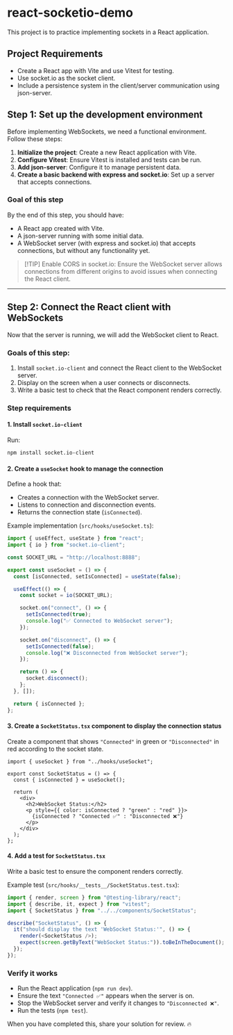 # react-socketio-demo

This project is to practice implementing sockets in a React application.

## Project Requirements

- Create a React app with Vite and use Vitest for testing.
- Use socket.io as the socket client.
- Include a persistence system in the client/server communication using json-server.

## Step 1: Set up the development environment

Before implementing WebSockets, we need a functional environment. Follow these steps:

1. **Initialize the project**: Create a new React application with Vite.
2. **Configure Vitest**: Ensure Vitest is installed and tests can be run.
3. **Add json-server**: Configure it to manage persistent data.
4. **Create a basic backend with express and socket.io**: Set up a server that accepts connections.

### Goal of this step

By the end of this step, you should have:

- A React app created with Vite.
- A json-server running with some initial data.
- A WebSocket server (with express and socket.io) that accepts connections, but without any functionality yet.

> [!TIP] Enable CORS in socket.io:
> Ensure the WebSocket server allows connections from different origins to avoid issues when connecting the React client.

---

## Step 2: Connect the React client with WebSockets

Now that the server is running, we will add the WebSocket client to React.

### Goals of this step:

1. Install `socket.io-client` and connect the React client to the WebSocket server.
2. Display on the screen when a user connects or disconnects.
3. Write a basic test to check that the React component renders correctly.

### Step requirements

#### 1. Install `socket.io-client`

Run:

```sh
npm install socket.io-client
```

#### 2. Create a `useSocket` hook to manage the connection

Define a hook that:

- Creates a connection with the WebSocket server.
- Listens to connection and disconnection events.
- Returns the connection state (`isConnected`).

Example implementation (`src/hooks/useSocket.ts`):

```ts
import { useEffect, useState } from "react";
import { io } from "socket.io-client";

const SOCKET_URL = "http://localhost:8888";

export const useSocket = () => {
  const [isConnected, setIsConnected] = useState(false);

  useEffect(() => {
    const socket = io(SOCKET_URL);

    socket.on("connect", () => {
      setIsConnected(true);
      console.log("✅ Connected to WebSocket server");
    });

    socket.on("disconnect", () => {
      setIsConnected(false);
      console.log("❌ Disconnected from WebSocket server");
    });

    return () => {
      socket.disconnect();
    };
  }, []);

  return { isConnected };
};
```

#### 3. Create a `SocketStatus.tsx` component to display the connection status

Create a component that shows `"Connected"` in green or `"Disconnected"` in red according to the socket state.

```tsx
import { useSocket } from "../hooks/useSocket";

export const SocketStatus = () => {
  const { isConnected } = useSocket();

  return (
    <div>
      <h2>WebSocket Status:</h2>
      <p style={{ color: isConnected ? "green" : "red" }}>
        {isConnected ? "Connected ✅" : "Disconnected ❌"}
      </p>
    </div>
  );
};
```

#### 4. Add a test for `SocketStatus.tsx`

Write a basic test to ensure the component renders correctly.

Example test (`src/hooks/__tests__/SocketStatus.test.tsx`):

```ts
import { render, screen } from "@testing-library/react";
import { describe, it, expect } from "vitest";
import { SocketStatus } from "../../components/SocketStatus";

describe("SocketStatus", () => {
  it("should display the text 'WebSocket Status:'", () => {
    render(<SocketStatus />);
    expect(screen.getByText("WebSocket Status:")).toBeInTheDocument();
  });
});
```

### Verify it works

- Run the React application (`npm run dev`).
- Ensure the text `"Connected ✅"` appears when the server is on.
- Stop the WebSocket server and verify it changes to `"Disconnected ❌"`.
- Run the tests (`npm test`).

When you have completed this, share your solution for review. 🔥
